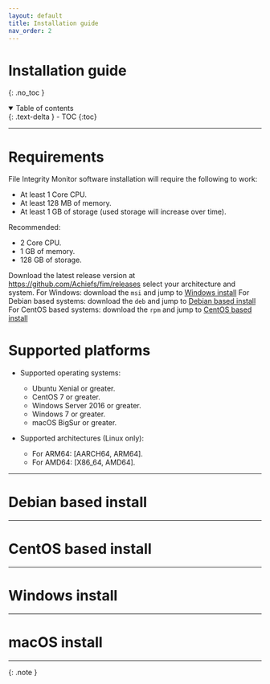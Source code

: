 ```yaml
---
layout: default
title: Installation guide
nav_order: 2
---
```


# Installation guide
{: .no_toc }

<details open markdown="block">
  <summary>
    Table of contents
  </summary>
  {: .text-delta }
- TOC
{:toc}
</details>

---

# Requirements

File Integrity Monitor software installation will require the following to work:
- At least 1 Core CPU.
- At least 128 MB of memory.
- At least 1 GB of storage (used storage will increase over time).

Recommended:
- 2 Core CPU.
- 1 GB of memory.
- 128 GB of storage.

Download the latest release version at https://github.com/Achiefs/fim/releases select your architecture and system.
For Windows: download the `msi` and jump to [Windows install](#windows-install)
For Debian based systems: download the `deb` and jump to [Debian based install](#debian-based-install)
For CentOS based systems: download the `rpm` and jump to [CentOS based install](#centos-based-install)



# Supported platforms

- Supported operating systems:
  - Ubuntu Xenial or greater.
  - CentOS 7 or greater.
  - Windows Server 2016 or greater.
  - Windows 7 or greater.
  - macOS BigSur or greater.

- Supported architectures (Linux only):
  - For ARM64: [AARCH64, ARM64].
  - For AMD64: [X86_64, AMD64].


---

# Debian based install


---

# CentOS based install

---

# Windows install

---

# macOS install

---

{: .note }
> 
> 
> 
> 
> 